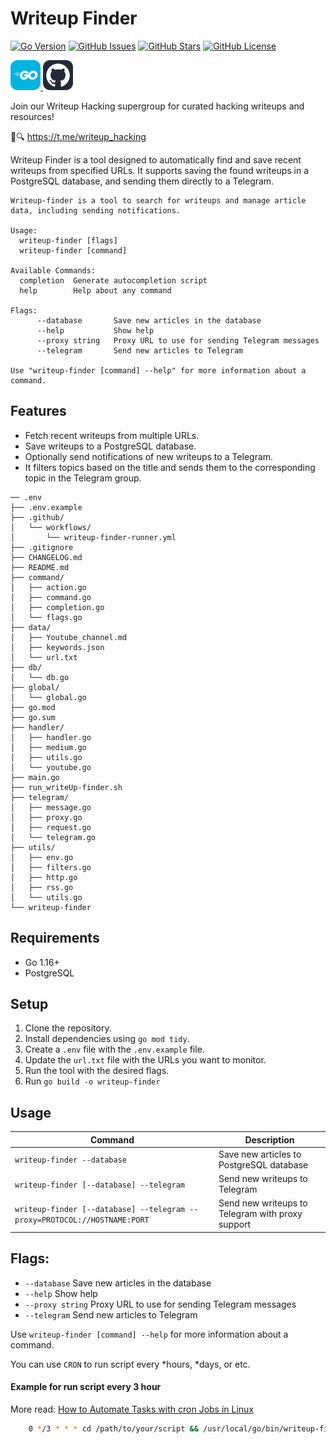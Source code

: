 # Writeup Finder

[![Go Version](https://img.shields.io/badge/go-1.17%20%7C%201.18%20%7C%201.19%20%7C%201.20-blue)](https://golang.org/dl/)
[![GitHub Issues](https://img.shields.io/github/issues/blackvoidx/writeup-finder)](https://github.com/blackvoidx/writeup-finder/issues)
[![GitHub Stars](https://img.shields.io/github/stars/blackvoidx/writeup-finder)](https://github.com/blackvoidx/writeup-finder/stargazers)
[![GitHub License](https://img.shields.io/github/license/blackvoidx/writeup-finder)](https://github.com/blackvoidx/writeup-finder/blob/master/LICENSE)

<p>
    <a href="https://skillicons.dev">
      <img src="https://github.com/tandpfun/skill-icons/blob/main/icons/GoLang.svg" width="48" title="Go">
      <img src="https://github.com/tandpfun/skill-icons/blob/main/icons/Github-Dark.svg" width="48" title="github">
    </a>
</p>

Join our Writeup Hacking supergroup for curated hacking writeups and resources!

📜🔍 https://t.me/writeup_hacking

Writeup Finder is a tool designed to automatically find and save recent writeups from specified URLs. It supports saving the found writeups in a PostgreSQL database, and sending them directly to a Telegram.

```
Writeup-finder is a tool to search for writeups and manage article data, including sending notifications.

Usage:
  writeup-finder [flags]
  writeup-finder [command]

Available Commands:
  completion  Generate autocompletion script
  help        Help about any command

Flags:
      --database       Save new articles in the database
      --help           Show help
      --proxy string   Proxy URL to use for sending Telegram messages
      --telegram       Send new articles to Telegram

Use "writeup-finder [command] --help" for more information about a command.

```

## Features

- Fetch recent writeups from multiple URLs.
- Save writeups to a PostgreSQL database.
- Optionally send notifications of new writeups to a Telegram.
- It filters topics based on the title and sends them to the corresponding topic in the Telegram group.

```
── .env 
├── .env.example 
├── .github/ 
│   └── workflows/ 
│       └── writeup-finder-runner.yml 
├── .gitignore 
├── CHANGELOG.md 
├── README.md 
├── command/ 
│   ├── action.go 
│   ├── command.go 
│   ├── completion.go 
│   └── flags.go 
├── data/ 
│   ├── Youtube_channel.md 
│   ├── keywords.json 
│   └── url.txt 
├── db/ 
│   └── db.go 
├── global/ 
│   └── global.go 
├── go.mod 
├── go.sum 
├── handler/ 
│   ├── handler.go 
│   ├── medium.go 
│   ├── utils.go 
│   └── youtube.go 
├── main.go 
├── run_writeUp-finder.sh 
├── telegram/ 
│   ├── message.go 
│   ├── proxy.go 
│   ├── request.go 
│   └── telegram.go 
├── utils/ 
│   ├── env.go 
│   ├── filters.go 
│   ├── http.go 
│   ├── rss.go 
│   └── utils.go 
└── writeup-finder 
```

## Requirements

- Go 1.16+
- PostgreSQL

## Setup

1. Clone the repository.
2. Install dependencies using `go mod tidy`.
3. Create a `.env` file with the `.env.example` file.
4. Update the `url.txt` file with the URLs you want to monitor.
5. Run the tool with the desired flags.
6. Run `go build -o writeup-finder`

## Usage

| Command                                                                   | Description                                      |
| ------------------------------------------------------------------------- | ------------------------------------------------ |
| `writeup-finder --database`                                               | Save new articles to PostgreSQL database         |
| `writeup-finder [--database] --telegram`                                  | Send new writeups to Telegram                    |
| `writeup-finder [--database] --telegram --proxy=PROTOCOL://HOSTNAME:PORT` | Send new writeups to Telegram with proxy support |

## Flags:
- `--database`       Save new articles in the database
- `--help`           Show help
- `--proxy string`   Proxy URL to use for sending Telegram messages
- `--telegram`       Send new articles to Telegram

Use `writeup-finder [command] --help` for more information about a command.

You can use `CRON` to run script every *hours, *days, or etc.

#### Example for run script every 3 hour

More read: [How to Automate Tasks with cron Jobs in Linux](https://www.freecodecamp.org/news/cron-jobs-in-linux/)

```bash
    0 */3 * * * cd /path/to/your/script && /usr/local/go/bin/writeup-finder -d -t
```

